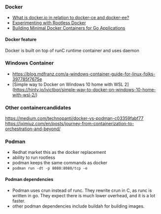 
### Docker

* [What is docker.io in relation to docker-ce and docker-ee?](https://stackoverflow.com/questions/45023363/what-is-docker-io-in-relation-to-docker-ce-and-docker-ee)
* [Experimenting with Rootless Docker](https://me*dium.com/@tonistiigi/experimenting-with-rootless-docker-416c9ad8c0d6)
* [Building Minimal Docker Containers for Go Applications](https://www.cloudbees.com/blog/building-minimal-docker-containers-for-go-applications/)

#### Docker feature
Docker is built on top of runC runtime container and uses daemon


### Windows Container
* https://blog.mdfranz.com/a-windows-container-guide-for-linux-folks-397785f7675e
* [Simple way to Docker on Windows 10 home with WSL 2] (https://hinty.io/ivictbor/simple-way-to-docker-on-windows-10-home-with-wsl-2/)


### Other containercandidates
https://medium.com/technopanti/docker-vs-podman-c03359fabf77
https://iximiuz.com/en/posts/journey-from-containerization-to-orchestration-and-beyond/


### Podman
* Redhat market this as the docker replacement
* ability to run rootless
* podman keeps the same commands as docker
* ```podman run -dt -p 8080:8080/tcp -e```


#### Podman dependencies
* Podman uses crun instead of runc. They rewrite crun in C, as runc is written in go.  They expect there is much lower overhead, and it is a lot faster.
* other podman dependencies include buildah for building images. 
